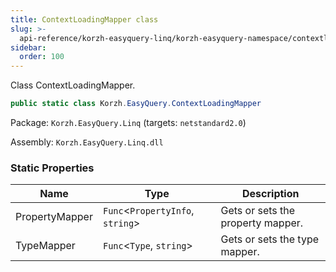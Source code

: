 ```yaml
---
title: ContextLoadingMapper class
slug: >-
  api-reference/korzh-easyquery-linq/korzh-easyquery-namespace/contextloadingmapper-class
sidebar:
  order: 100
---
```


Class ContextLoadingMapper.
```csharp
public static class Korzh.EasyQuery.ContextLoadingMapper

```
Package: `Korzh.EasyQuery.Linq` (targets: `netstandard2.0`)

Assembly: `Korzh.EasyQuery.Linq.dll`

### Static Properties

| Name | Type | Description | 
| --- | --- | --- | 
| PropertyMapper | `Func`&lt;`PropertyInfo`, `string`&gt; | Gets or sets the property mapper. | 
| TypeMapper | `Func`&lt;`Type`, `string`&gt; | Gets or sets the type mapper. |
